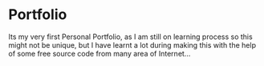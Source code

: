 # Portfolio
Its my very first Personal Portfolio, as I am still on learning process so this might not be unique, but I have learnt a lot during making this with the help of some free source code from many area of Internet...
